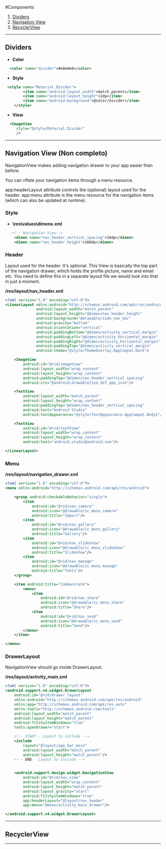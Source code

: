 #Components

1. [Dividers](#dividers)
2. [Navigation View](#navigation-view)
3. [RecyclerView]()

---

## Dividers

* **Color**
``` xml
  <color name="divider">#e0e0e0</color>
```

* **Style**
``` xml
 <style name="Material.Divider">
        <item name="android:layout_width">match_parent</item>
        <item name="android:layout_height">1dp</item>
        <item name="android:background">@color/divider</item>
    </style>
```

* **View**
``` xml
  <ImageView
     style="@style/Material.Divider"
     />
```

---

## Navigation View (Non completo)
NavigationView makes adding navigation drawer to your app easier than before.

You can nflate your navigation items through a menu resource.

app:headerLayout attribute controls the (optional) layout used for the header.
app:menu attribute is the menu resource for the navigation items (which can also be updated at runtime).

### Style
* **\res\values\dimens.xml**
``` xml
   <!-- Navigation View-->
    <dimen name="nav_header_vertical_spacing">16dp</dimen>
    <dimen name="nav_header_height">160dp</dimen>
```

### Header
Layout used for the header. It's optional.
This View is basically the top part of the navigation drawer, which holds the profile picture, name and email etc. You need to define this in a separate layout file we would look into that in just a moment.

**/res/layout/nav_header.xml**

``` xml
<?xml version="1.0" encoding="utf-8"?>
<LinearLayout xmlns:android="http://schemas.android.com/apk/res/android"
              android:layout_width="match_parent"
              android:layout_height="@dimen/nav_header_height"
              android:background="@drawable/side_nav_bar"
              android:gravity="bottom"
              android:orientation="vertical"
              android:paddingBottom="@dimen/activity_vertical_margin"
              android:paddingLeft="@dimen/activity_horizontal_margin"
              android:paddingRight="@dimen/activity_horizontal_margin"
              android:paddingTop="@dimen/activity_vertical_margin"
              android:theme="@style/ThemeOverlay.AppCompat.Dark">

    <ImageView
        android:id="@+id/imageView"
        android:layout_width="wrap_content"
        android:layout_height="wrap_content"
        android:paddingTop="@dimen/nav_header_vertical_spacing"
        android:src="@android:drawable/sym_def_app_icon"/>

    <TextView
        android:layout_width="match_parent"
        android:layout_height="wrap_content"
        android:paddingTop="@dimen/nav_header_vertical_spacing"
        android:text="Android Studio"
        android:textAppearance="@style/TextAppearance.AppCompat.Body1"/>

    <TextView
        android:id="@+id/textView"
        android:layout_width="wrap_content"
        android:layout_height="wrap_content"
        android:text="android.studio@android.com"/>

</LinearLayout>

```

### Menu
**/res/layout/navigation_drawer.xml**
``` xml
<?xml version="1.0" encoding="utf-8"?>
<menu xmlns:android="http://schemas.android.com/apk/res/android">

    <group android:checkableBehavior="single">
        <item
            android:id="@+id/nav_camera"
            android:icon="@drawable/ic_menu_camera"
            android:title="Import"/>
        <item
            android:id="@+id/nav_gallery"
            android:icon="@drawable/ic_menu_gallery"
            android:title="Gallery"/>
        <item
            android:id="@+id/nav_slideshow"
            android:icon="@drawable/ic_menu_slideshow"
            android:title="Slideshow"/>
        <item
            android:id="@+id/nav_manage"
            android:icon="@drawable/ic_menu_manage"
            android:title="Tools"/>
    </group>

    <item android:title="Communicate">
        <menu>
            <item
                android:id="@+id/nav_share"
                android:icon="@drawable/ic_menu_share"
                android:title="Share"/>
            <item
                android:id="@+id/nav_send"
                android:icon="@drawable/ic_menu_send"
                android:title="Send"/>
        </menu>
    </item>

</menu>

```

### DrawerLayout
NavigationView should go inside DrawerLayout.

**/res/layout/activity_main.xml**

``` xml
<?xml version="1.0" encoding="utf-8"?>
<android.support.v4.widget.DrawerLayout
    android:id="@+id/drawer_layout"
    xmlns:android="http://schemas.android.com/apk/res/android"
    xmlns:app="http://schemas.android.com/apk/res-auto"
    xmlns:tools="http://schemas.android.com/tools"
    android:layout_width="match_parent"
    android:layout_height="match_parent"
    android:fitsSystemWindows="true"
    tools:openDrawer="start">

    <!-- START - Layout to include -->
    <include
        layout="@layout/app_bar_main"
        android:layout_width="match_parent"
        android:layout_height="match_parent"/>
    <!-- END - Layout to include -->
    

    <android.support.design.widget.NavigationView
        android:id="@+id/nav_view"
        android:layout_width="wrap_content"
        android:layout_height="match_parent"
        android:layout_gravity="start"
        android:fitsSystemWindows="true"
        app:headerLayout="@layout/nav_header"
        app:menu="@menu/activity_main_drawer"/>

</android.support.v4.widget.DrawerLayout>
```
---

## RecyclerView

---

